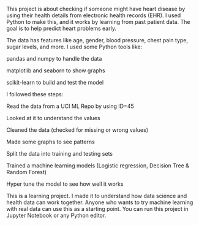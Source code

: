 This project is about checking if someone might have heart disease by using their health details from electronic health records (EHR).
I used Python to make this, and it works by learning from past patient data. The goal is to help predict heart problems early.

The data has features like age, gender, blood pressure, chest pain type, sugar levels, and more.
I used some Python tools like:

pandas and numpy to handle the data

matplotlib and seaborn to show graphs

scikit-learn to build and test the model

I followed these steps:

Read the data from a UCI ML Repo by using ID=45

Looked at it to understand the values

Cleaned the data (checked for missing or wrong values)

Made some graphs to see patterns

Split the data into training and testing sets

Trained a machine learning models (Logistic regression, Decision Tree & Random Forest)

Hyper tune the model to see how well it works

This is a learning project. I made it to understand how data science and health data can work together.
Anyone who wants to try machine learning with real data can use this as a starting point.
You can run this project in Jupyter Notebook or any Python editor.

